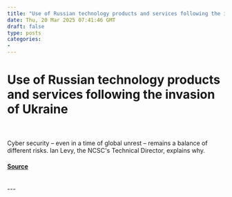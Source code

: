 ```yaml
---
title: "Use of Russian technology products and services following the invasion of Ukraine"
date: Thu, 20 Mar 2025 07:41:46 GMT
draft: false
type: posts
categories: 
- 
---
```

# Use of Russian technology products and services following the invasion of Ukraine

<br/>

<br/>
Cyber security – even in a time of global unrest – remains a balance of different risks. Ian Levy, the NCSC's Technical Director, explains why.

#### [Source](https://www.ncsc.gov.uk/blog-post/use-of-russian-technology-products-services-following-invasion-ukraine)

<br/>
---
